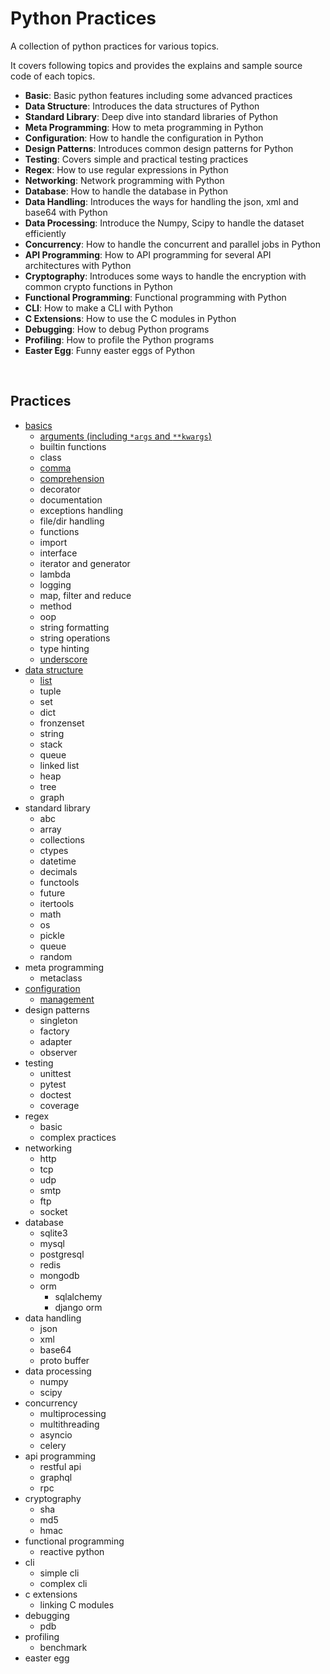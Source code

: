 # Python Practices
A collection of python practices for various topics. 

It covers following topics and provides the explains and sample source code of each topics.

* **Basic**: Basic python features including some advanced practices
* **Data Structure**: Introduces the data structures of Python
* **Standard Library**: Deep dive into standard libraries of Python
* **Meta Programming**: How to meta programming in Python
* **Configuration**: How to handle the configuration in Python
* **Design Patterns**: Introduces common design patterns for Python
* **Testing**: Covers simple and practical testing practices
* **Regex**: How to use regular expressions in Python
* **Networking**:  Network programming with Python
* **Database**: How to handle the database in Python
* **Data Handling**: Introduces the ways for handling the json, xml and base64 with Python
* **Data Processing**: Introduce the Numpy, Scipy to handle the dataset efficiently
* **Concurrency**: How to handle the concurrent and parallel jobs in Python
* **API Programming**: How to API programming for several API architectures with Python
* **Cryptography**: Introduces some ways to handle the encryption with common crypto functions in Python
* **Functional Programming**: Functional programming with Python
* **CLI**: How to make a CLI with Python
* **C Extensions**: How to use the C modules in Python
* **Debugging**: How to debug Python programs
* **Profiling**: How to profile the Python programs
* **Easter Egg**: Funny easter eggs of Python

<br>

## Practices

* [basics](/basics)
  * [arguments (including `*args` and `**kwargs`)](/basics/arguments)
  * builtin functions
  * class
  * [comma](/basics/comma)
  * [comprehension](/basics/comprehension)
  * decorator
  * documentation
  * exceptions handling
  * file/dir handling
  * functions
  * import
  * interface
  * iterator and generator
  * lambda
  * logging
  * map, filter and reduce
  * method
  * oop
  * string formatting
  * string operations
  * type hinting
  * [underscore](/basics/underscore)
* [data structure](/data-structure)
  * [list](/data-structure/list)
  * tuple
  * set
  * dict
  * fronzenset
  * string
  * stack
  * queue
  * linked list
  * heap
  * tree
  * graph
* standard library
  * abc
  * array
  * collections
  * ctypes
  * datetime
  * decimals
  * functools
  * future
  * itertools
  * math
  * os
  * pickle
  * queue
  * random
* meta programming
  * metaclass
* [configuration](/configuration)
  * [management](/configuration/management)
* design patterns
  * singleton
  * factory
  * adapter
  * observer
* testing
  * unittest
  * pytest
  * doctest
  * coverage
* regex
  * basic
  * complex practices
* networking
  * http
  * tcp
  * udp
  * smtp
  * ftp
  * socket
* database
  * sqlite3
  * mysql
  * postgresql
  * redis
  * mongodb
  * orm
    * sqlalchemy
    * django orm
* data handling
  * json
  * xml
  * base64
  * proto buffer
* data processing
  * numpy
  * scipy
* concurrency
  * multiprocessing
  * multithreading
  * asyncio
  * celery
* api programming
  * restful api
  * graphql
  * rpc
* cryptography
  * sha
  * md5
  * hmac
* functional programming
  * reactive python
* cli
  * simple cli
  * complex cli
* c extensions
  * linking C modules
* debugging
  * pdb
* profiling
  * benchmark
* easter egg